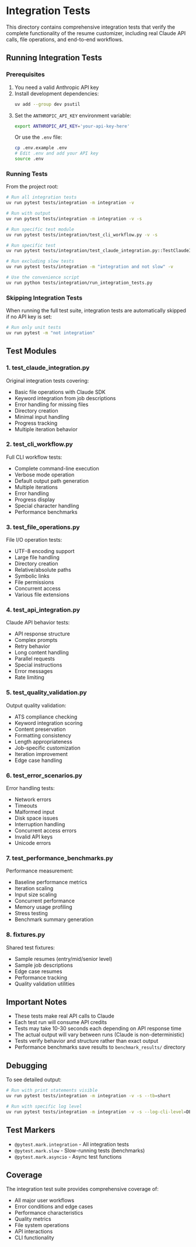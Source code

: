 # Integration Tests

This directory contains comprehensive integration tests that verify the complete functionality of the resume customizer, including real Claude API calls, file operations, and end-to-end workflows.

## Running Integration Tests

### Prerequisites

1. You need a valid Anthropic API key
2. Install development dependencies:
   ```bash
   uv add --group dev psutil
   ```
3. Set the `ANTHROPIC_API_KEY` environment variable:
   ```bash
   export ANTHROPIC_API_KEY='your-api-key-here'
   ```
   Or use the `.env` file:
   ```bash
   cp .env.example .env
   # Edit .env and add your API key
   source .env
   ```

### Running Tests

From the project root:

```bash
# Run all integration tests
uv run pytest tests/integration -m integration -v

# Run with output
uv run pytest tests/integration -m integration -v -s

# Run specific test module
uv run pytest tests/integration/test_cli_workflow.py -v -s

# Run specific test
uv run pytest tests/integration/test_claude_integration.py::TestClaudeIntegration::test_basic_file_operations -v -s

# Run excluding slow tests
uv run pytest tests/integration -m "integration and not slow" -v

# Use the convenience script
uv run python tests/integration/run_integration_tests.py
```

### Skipping Integration Tests

When running the full test suite, integration tests are automatically skipped if no API key is set:

```bash
# Run only unit tests
uv run pytest -m "not integration"
```

## Test Modules

### 1. **test_claude_integration.py**
Original integration tests covering:
- Basic file operations with Claude SDK
- Keyword integration from job descriptions
- Error handling for missing files
- Directory creation
- Minimal input handling
- Progress tracking
- Multiple iteration behavior

### 2. **test_cli_workflow.py**
Full CLI workflow tests:
- Complete command-line execution
- Verbose mode operation
- Default output path generation
- Multiple iterations
- Error handling
- Progress display
- Special character handling
- Performance benchmarks

### 3. **test_file_operations.py**
File I/O operation tests:
- UTF-8 encoding support
- Large file handling
- Directory creation
- Relative/absolute paths
- Symbolic links
- File permissions
- Concurrent access
- Various file extensions

### 4. **test_api_integration.py**
Claude API behavior tests:
- API response structure
- Complex prompts
- Retry behavior
- Long content handling
- Parallel requests
- Special instructions
- Error messages
- Rate limiting

### 5. **test_quality_validation.py**
Output quality validation:
- ATS compliance checking
- Keyword integration scoring
- Content preservation
- Formatting consistency
- Length appropriateness
- Job-specific customization
- Iteration improvement
- Edge case handling

### 6. **test_error_scenarios.py**
Error handling tests:
- Network errors
- Timeouts
- Malformed input
- Disk space issues
- Interruption handling
- Concurrent access errors
- Invalid API keys
- Unicode errors

### 7. **test_performance_benchmarks.py**
Performance measurement:
- Baseline performance metrics
- Iteration scaling
- Input size scaling
- Concurrent performance
- Memory usage profiling
- Stress testing
- Benchmark summary generation

### 8. **fixtures.py**
Shared test fixtures:
- Sample resumes (entry/mid/senior level)
- Sample job descriptions
- Edge case resumes
- Performance tracking
- Quality validation utilities

## Important Notes

- These tests make real API calls to Claude
- Each test run will consume API credits
- Tests may take 10-30 seconds each depending on API response time
- The actual output will vary between runs (Claude is non-deterministic)
- Tests verify behavior and structure rather than exact output
- Performance benchmarks save results to `benchmark_results/` directory

## Debugging

To see detailed output:

```bash
# Run with print statements visible
uv run pytest tests/integration -m integration -v -s --tb=short

# Run with specific log level
uv run pytest tests/integration -m integration -v -s --log-cli-level=DEBUG
```

## Test Markers

- `@pytest.mark.integration` - All integration tests
- `@pytest.mark.slow` - Slow-running tests (benchmarks)
- `@pytest.mark.asyncio` - Async test functions

## Coverage

The integration test suite provides comprehensive coverage of:
- All major user workflows
- Error conditions and edge cases
- Performance characteristics
- Quality metrics
- File system operations
- API interactions
- CLI functionality
